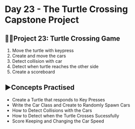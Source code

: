 # Day 23 - The Turtle Crossing Capstone Project

## 🐢🚗Project 23: Turtle Crossing Game
1. Move the turtle with keypress
2. Create and move the cars
3. Detect collision with car
4. Detect when turtle reaches the other side
5. Create a scoreboard

## ▶️Concepts Practised
- Create a Turtle that responds to Key Presses
- Write the Car Class and Create to Randomly Spawn Cars
- How to Detect Collisions with the Cars
- How to Detect when the Turtle Crosses Sucessfully
- Score Keeping and Changing the Car Speed
